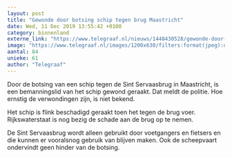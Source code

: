 ```yaml
---
layout: post
title: "Gewonde door botsing schip tegen brug Maastricht"
date: Wed, 11 Dec 2019 13:55:42 +0100
category: binnenland
externe_link: "https://www.telegraaf.nl/nieuws/1448430528/gewonde-door-botsing-schip-tegen-brug-maastricht"
image: "https://www.telegraaf.nl/images/1200x630/filters:format(jpeg):quality(80)/cdn-kiosk-api.telegraaf.nl/89f1240c-1c15-11ea-a845-0255c322e81b.jpg"
aantal: 84
unieke: 61
author: "Telegraaf"
---
```


<p class="intro">Door de botsing van een schip tegen de Sint Servaasbrug in Maastricht, is een bemanningslid van het schip gewond geraakt. Dat meldt de politie. Hoe ernstig de verwondingen zijn, is niet bekend.</p> <p>Het schip is flink beschadigd geraakt toen het tegen de brug voer. Rijkswaterstaat is nog bezig de schade aan de brug op te nemen.</p><p>De Sint Servaasbrug wordt alleen gebruikt door voetgangers en fietsers en die kunnen er vooralsnog gebruik van blijven maken. Ook de scheepvaart ondervindt geen hinder van de botsing.</p>
